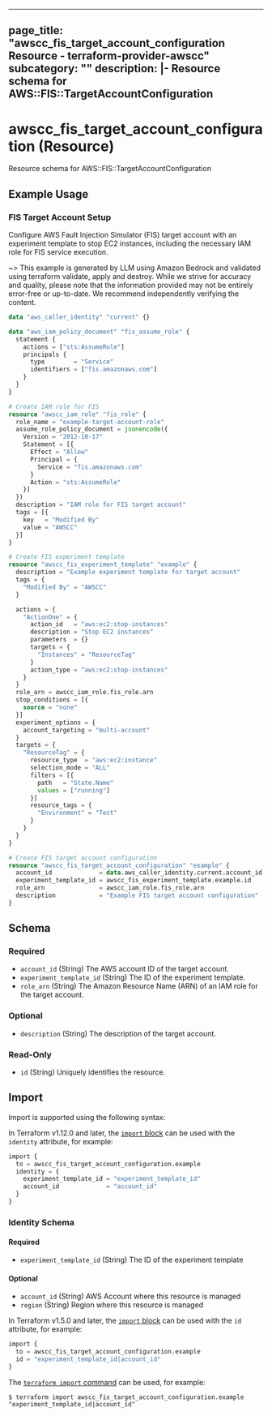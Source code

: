 
---
page_title: "awscc_fis_target_account_configuration Resource - terraform-provider-awscc"
subcategory: ""
description: |-
  Resource schema for AWS::FIS::TargetAccountConfiguration
---

# awscc_fis_target_account_configuration (Resource)

Resource schema for AWS::FIS::TargetAccountConfiguration

## Example Usage

### FIS Target Account Setup

Configure AWS Fault Injection Simulator (FIS) target account with an experiment template to stop EC2 instances, including the necessary IAM role for FIS service execution.

~> This example is generated by LLM using Amazon Bedrock and validated using terraform validate, apply and destroy. While we strive for accuracy and quality, please note that the information provided may not be entirely error-free or up-to-date. We recommend independently verifying the content.

```terraform
data "aws_caller_identity" "current" {}

data "aws_iam_policy_document" "fis_assume_role" {
  statement {
    actions = ["sts:AssumeRole"]
    principals {
      type        = "Service"
      identifiers = ["fis.amazonaws.com"]
    }
  }
}

# Create IAM role for FIS
resource "awscc_iam_role" "fis_role" {
  role_name = "example-target-account-role"
  assume_role_policy_document = jsonencode({
    Version = "2012-10-17"
    Statement = [{
      Effect = "Allow"
      Principal = {
        Service = "fis.amazonaws.com"
      }
      Action = "sts:AssumeRole"
    }]
  })
  description = "IAM role for FIS target account"
  tags = [{
    key   = "Modified By"
    value = "AWSCC"
  }]
}

# Create FIS experiment template
resource "awscc_fis_experiment_template" "example" {
  description = "Example experiment template for target account"
  tags = {
    "Modified By" = "AWSCC"
  }

  actions = {
    "ActionOne" = {
      action_id   = "aws:ec2:stop-instances"
      description = "Stop EC2 instances"
      parameters  = {}
      targets = {
        "Instances" = "ResourceTag"
      }
      action_type = "aws:ec2:stop-instances"
    }
  }
  role_arn = awscc_iam_role.fis_role.arn
  stop_conditions = [{
    source = "none"
  }]
  experiment_options = {
    account_targeting = "multi-account"
  }
  targets = {
    "ResourceTag" = {
      resource_type  = "aws:ec2:instance"
      selection_mode = "ALL"
      filters = [{
        path   = "State.Name"
        values = ["running"]
      }]
      resource_tags = {
        "Environment" = "Test"
      }
    }
  }
}

# Create FIS target account configuration
resource "awscc_fis_target_account_configuration" "example" {
  account_id             = data.aws_caller_identity.current.account_id
  experiment_template_id = awscc_fis_experiment_template.example.id
  role_arn               = awscc_iam_role.fis_role.arn
  description            = "Example FIS target account configuration"
}
```

<!-- schema generated by tfplugindocs -->
## Schema

### Required

- `account_id` (String) The AWS account ID of the target account.
- `experiment_template_id` (String) The ID of the experiment template.
- `role_arn` (String) The Amazon Resource Name (ARN) of an IAM role for the target account.

### Optional

- `description` (String) The description of the target account.

### Read-Only

- `id` (String) Uniquely identifies the resource.

## Import

Import is supported using the following syntax:

In Terraform v1.12.0 and later, the [`import` block](https://developer.hashicorp.com/terraform/language/import) can be used with the `identity` attribute, for example:

```terraform
import {
  to = awscc_fis_target_account_configuration.example
  identity = {
    experiment_template_id = "experiment_template_id"
    account_id             = "account_id"
  }
}
```

<!-- schema generated by tfplugindocs -->
### Identity Schema

#### Required

- `experiment_template_id` (String) The ID of the experiment template

#### Optional

- `account_id` (String) AWS Account where this resource is managed
- `region` (String) Region where this resource is managed

In Terraform v1.5.0 and later, the [`import` block](https://developer.hashicorp.com/terraform/language/import) can be used with the `id` attribute, for example:

```terraform
import {
  to = awscc_fis_target_account_configuration.example
  id = "experiment_template_id|account_id"
}
```

The [`terraform import` command](https://developer.hashicorp.com/terraform/cli/commands/import) can be used, for example:

```shell
$ terraform import awscc_fis_target_account_configuration.example "experiment_template_id|account_id"
```
